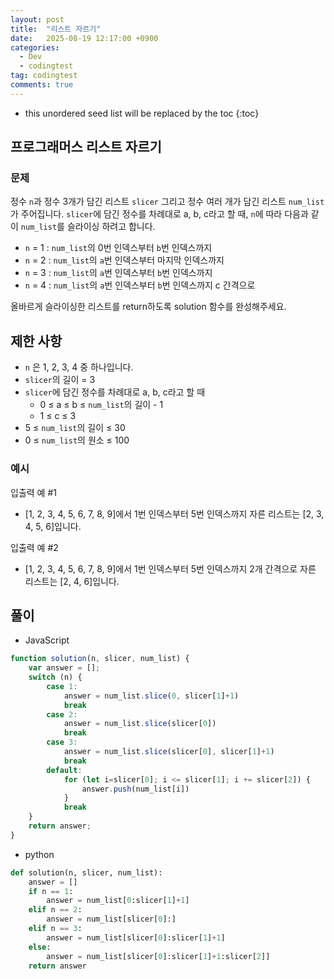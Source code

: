 ```yaml
---
layout: post
title:  "리스트 자르기"
date:   2025-08-19 12:17:00 +0900
categories:
  - Dev
  - codingtest
tag: codingtest
comments: true
---
```


* this unordered seed list will be replaced by the toc
{:toc}

## 프로그래머스 리스트 자르기

### 문제

정수 `n`과 정수 3개가 담긴 리스트 `slicer` 그리고 정수 여러 개가 담긴 리스트 `num_list`가 주어집니다. `slicer`에 담긴 정수를 차례대로 a, b, c라고 할 때, `n`에 따라 다음과 같이 `num_list`를 슬라이싱 하려고 합니다.

- `n` = 1 : `num_list`의 0번 인덱스부터 `b`번 인덱스까지
- `n` = 2 : `num_list`의 `a`번 인덱스부터 마지막 인덱스까지
- `n` = 3 : `num_list`의 `a`번 인덱스부터 `b`번 인덱스까지
- `n` = 4 : `num_list`의 `a`번 인덱스부터 `b`번 인덱스까지 c 간격으로

올바르게 슬라이싱한 리스트를 return하도록 solution 함수를 완성해주세요.

## 제한 사항

- `n` 은 1, 2, 3, 4 중 하나입니다.
- `slicer`의 길이 = 3
- `slicer`에 담긴 정수를 차례대로 a, b, c라고 할 때
    - 0 ≤ a ≤ b ≤ `num_list`의 길이 - 1
    - 1 ≤ c ≤ 3
- 5 ≤ `num_list`의 길이 ≤ 30
- 0 ≤ `num_list`의 원소 ≤ 100

### 예시

입출력 예 #1

- [1, 2, 3, 4, 5, 6, 7, 8, 9]에서 1번 인덱스부터 5번 인덱스까지 자른 리스트는 [2, 3, 4, 5, 6]입니다.

입출력 예 #2

- [1, 2, 3, 4, 5, 6, 7, 8, 9]에서 1번 인덱스부터 5번 인덱스까지 2개 간격으로 자른 리스트는 [2, 4, 6]입니다.

## 풀이

- JavaScript

```js
function solution(n, slicer, num_list) {
    var answer = [];
    switch (n) {
        case 1:
            answer = num_list.slice(0, slicer[1]+1)
            break
        case 2:
            answer = num_list.slice(slicer[0])
            break
        case 3:
            answer = num_list.slice(slicer[0], slicer[1]+1)
            break
        default:
            for (let i=slicer[0]; i <= slicer[1]; i += slicer[2]) {
                answer.push(num_list[i])
            }
            break
    }
    return answer;
}
```

- python

```python
def solution(n, slicer, num_list):
    answer = []
    if n == 1:
        answer = num_list[0:slicer[1]+1]
    elif n == 2:
        answer = num_list[slicer[0]:]
    elif n == 3:
        answer = num_list[slicer[0]:slicer[1]+1]
    else:
        answer = num_list[slicer[0]:slicer[1]+1:slicer[2]]
    return answer
```